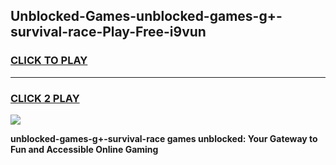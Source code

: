 
## Unblocked-Games-unblocked-games-g+-survival-race-Play-Free-i9vun
<h3>
<a href="https://premium76.site?title=unblocked-games-g+-survival-race&ref=23A">CLICK TO PLAY</a></h3>
<hr>

<h3>
<a href="https://premium76.site?title=unblocked-games-g+-survival-race&ref=23A">CLICK 2 PLAY</a>
  
</h3>

<a href="https://premium76.site?title=unblocked-games-g+-survival-race&ref=23A"><img src="https://clearcache.store/games.png"></a>


**unblocked-games-g+-survival-race games unblocked: Your Gateway to Fun and Accessible Online Gaming**
